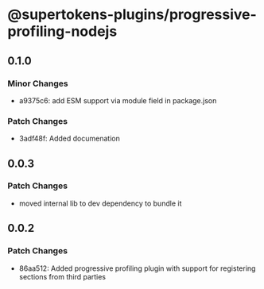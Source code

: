 # @supertokens-plugins/progressive-profiling-nodejs

## 0.1.0

### Minor Changes

- a9375c6: add ESM support via module field in package.json

### Patch Changes

- 3adf48f: Added documenation

## 0.0.3

### Patch Changes

- moved internal lib to dev dependency to bundle it

## 0.0.2

### Patch Changes

- 86aa512: Added progressive profiling plugin with support for registering sections from third parties
